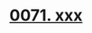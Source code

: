 # [0071. xxx](https://github.com/Tdahuyou/TNotes.react/tree/main/notes/0071.%20xxx)

<!-- region:toc -->



<!-- endregion:toc -->
